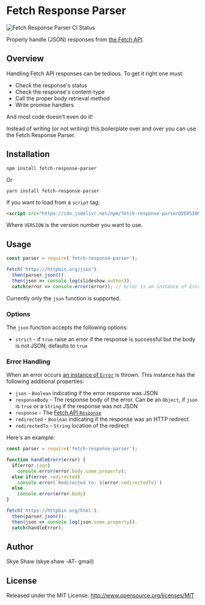 # Fetch Response Parser

![Fetch Response Parser CI Status](https://github.com/sshaw/fetch-response-parser/workflows/CI/badge.svg "Fetch Response Parser CI Status")

Properly handle (JSON) responses from [the Fetch API](https://developer.mozilla.org/en-US/docs/Web/API/Fetch_API).

## Overview

Handling Fetch API responses can be tedious. To get it right one must:

- Check the response's status
- Check the response's content-type
- Call the proper body retrieval method
- Write promise handlers

And most code doesn't even do it!

Instead of writing (or not writing) this boilerplate over and over you can  use the Fetch Response Parser.

## Installation

```
npm install fetch-response-parser
```

Or

```
yarn install fetch-response-parser
```

If you want to load from a `script` tag:

```html
<script src="https://cdn.jsdelivr.net/npm/fetch-response-parser@VERSION/dist/fetch-response-parser.min.js"></script>
```

Where `VERSION` is the version number you want to use.

## Usage

```js
const parser = require('fetch-response-parser');

fetch('https://httpbin.org/json').
  then(parser.json()).
  then(json => console.log(slideshow.author)).
  catch(error => console.error(error)); // error is an instance of Error
```

Currently only the `json` function is supported.

### Options

The `json` function accepts the following options:

- `strict` - if `true` raise an error if the response is successful but the body is not JSON; defaults to `true`

### Error Handling

When an error occurs [an instance of `Error`](https://developer.mozilla.org/en-US/docs/Web/JavaScript/Reference/Global_Objects/Error)
is thrown. This instance has the following additional properties:

- `json` - `Boolean` indicating if the error response was JSON
- `responseBody` - The response body of the error. Can be an `Object`, if `json` is `true` or a `String` if the response was not JSON
- `response` - The [Fetch API `Response`](https://developer.mozilla.org/en-US/docs/Web/API/Response)
- `redirected` - `Boolean` indicating if the response was an HTTP redirect
- `redirectedTo` - `String` location of the redirect

Here's an example:

```js
const parser = require('fetch-response-parser');

function handleErorr(error) {
  if(error.json)
    console.error(error.body.some.property);
  else if(error.redirected)
    console.error(`Redirected to: ${error.redirectedTo}`)
  else
    console.error(error.body)
}

fetch('https://httpbin.org/html').
  then(parser.json()).
  then(json => console.log(json.some.property)).
  catch(handleError);
```

## Author

Skye Shaw (skye.shaw -AT- gmail)

## License

Released under the MIT License: http://www.opensource.org/licenses/MIT
